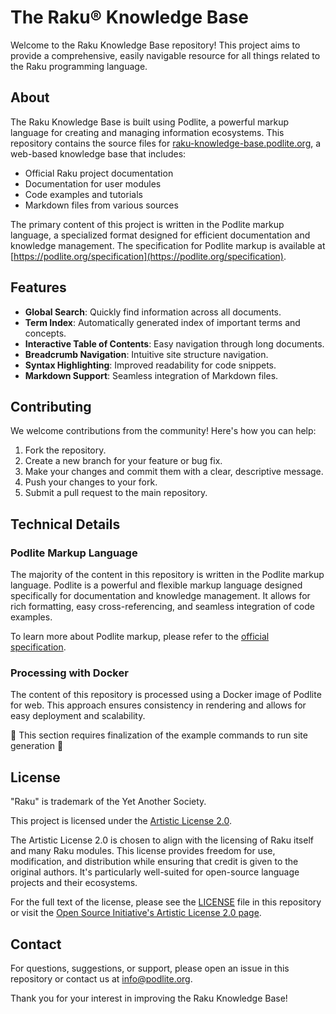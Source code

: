 # The Raku® Knowledge Base

Welcome to the Raku Knowledge Base repository! This project aims to provide a comprehensive, easily navigable resource for all things related to the Raku programming language.

## About

The Raku Knowledge Base is built using Podlite, a powerful markup language for creating and managing information ecosystems. This repository contains the source files for [raku-knowledge-base.podlite.org](https://raku-knowledge-base.podlite.org/), a web-based knowledge base that includes:

- Official Raku project documentation
- Documentation for user modules
- Code examples and tutorials
- Markdown files from various sources

The primary content of this project is written in the Podlite markup language, a specialized format designed for efficient documentation and knowledge management. The specification for Podlite markup is available at [https://podlite.org/specification](https://podlite.org/specification).


## Features

- **Global Search**: Quickly find information across all documents.
- **Term Index**: Automatically generated index of important terms and concepts.
- **Interactive Table of Contents**: Easy navigation through long documents.
- **Breadcrumb Navigation**: Intuitive site structure navigation.
- **Syntax Highlighting**: Improved readability for code snippets.
- **Markdown Support**: Seamless integration of Markdown files.


## Contributing

We welcome contributions from the community! Here's how you can help:

1. Fork the repository.
2. Create a new branch for your feature or bug fix.
3. Make your changes and commit them with a clear, descriptive message.
4. Push your changes to your fork.
5. Submit a pull request to the main repository.

## Technical Details

### Podlite Markup Language

The majority of the content in this repository is written in the Podlite markup language. Podlite is a powerful and flexible markup language designed specifically for documentation and knowledge management. It allows for rich formatting, easy cross-referencing, and seamless integration of code examples.

To learn more about Podlite markup, please refer to the [official specification](https://podlite.org/specification).

### Processing with Docker

The content of this repository is processed using a Docker image of Podlite for web. This approach ensures consistency in rendering and allows for easy deployment and scalability.

🚧 This section requires finalization of the example commands to run site generation 🚧

## License

"Raku" is trademark of the Yet Another Society. 

This project is licensed under the [Artistic License 2.0](https://opensource.org/licenses/Artistic-2.0).

The Artistic License 2.0 is chosen to align with the licensing of Raku itself and many Raku modules. This license provides freedom for use, modification, and distribution while ensuring that credit is given to the original authors. It's particularly well-suited for open-source language projects and their ecosystems.

For the full text of the license, please see the [LICENSE](LICENSE) file in this repository or visit the [Open Source Initiative's Artistic License 2.0 page](https://opensource.org/licenses/Artistic-2.0).

## Contact

For questions, suggestions, or support, please open an issue in this repository or contact us at info@podlite.org.

Thank you for your interest in improving the Raku Knowledge Base!

